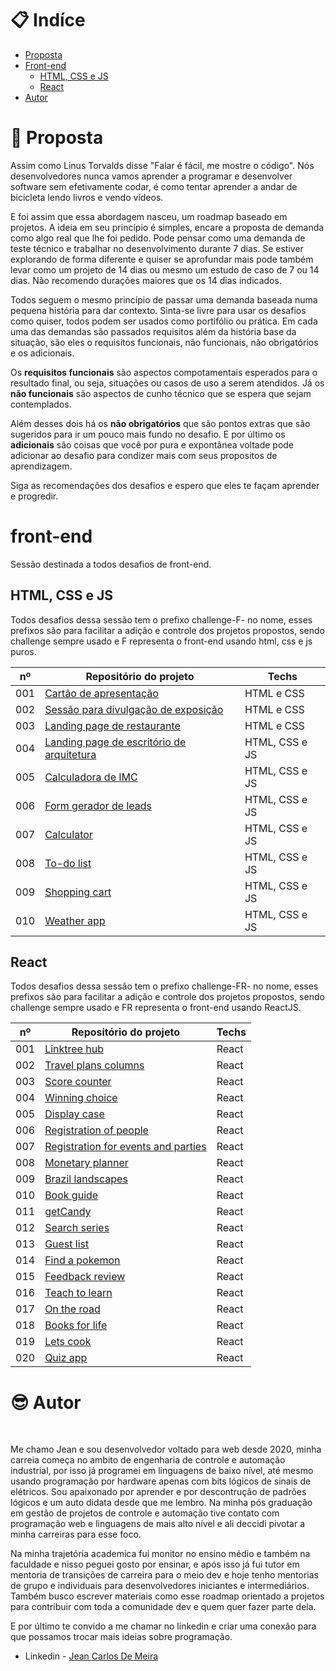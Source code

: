 # 📋 Indíce

- [Proposta](#id01)
- [Front-end](#id02)
  - [HTML, CSS e JS](#id02.1)
  - [React](#id02.2)
  <!-- - [back-end](#id03) -->
- [Autor](#id08)

# 🚀 Proposta <a name="id01"></a>

Assim como Linus Torvalds disse "Falar é fácil, me mostre o código". Nós desenvolvedores nunca vamos aprender a programar e desenvolver software sem efetivamente codar, é como tentar aprender a andar de bicicleta lendo livros e vendo vídeos.

E foi assim que essa abordagem nasceu, um roadmap baseado em projetos. A ideia em seu princípio é simples, encare a proposta de demanda como algo real que lhe foi pedido. Pode pensar como uma demanda de teste técnico e trabalhar no desenvolvimento durante 7 dias. Se estiver explorando de forma diferente e quiser se aprofundar mais pode também levar como um projeto de 14 dias ou mesmo um estudo de caso de 7 ou 14 dias. Não recomendo durações maiores que os 14 dias indicados.

Todos seguem o mesmo princípio de passar uma demanda baseada numa pequena história para dar contexto. Sinta-se livre para usar os desafios como quiser, todos podem ser usados como portifólio ou prática. Em cada uma das demandas são passados requisitos além da história base da situação, são eles o requisitos funcionais, não funcionais, não obrigatórios e os adicionais.

Os **requisitos funcionais** são aspectos compotamentais esperados para o resultado final, ou seja, situações ou casos de uso a serem atendidos. Já os **não funcionais** são aspectos de cunho técnico que se espera que sejam contemplados.

Além desses dois há os **não obrigatórios** que são pontos extras que são sugeridos para ir um pouco mais fundo no desafio. E por último os **adicionais** são coisas que você por pura e expontânea voltade pode adicionar ao desafio para condizer mais com seus propositos de aprendizagem.

Siga as recomendações dos desafios e espero que eles te façam aprender e progredir.

# front-end <a name="id02"></a>

Sessão destinada a todos desafios de front-end.

## HTML, CSS e JS <a name="id02.1"></a>

Todos desafios dessa sessão tem o prefixo challenge-F- no nome, esses prefixos são para facilitar a adição e controle dos projetos propostos, sendo challenge sempre usado e F representa o front-end usando html, css e js puros.

| nº  | Repositório do projeto                                                                                                       | Techs          |
| --- | ---------------------------------------------------------------------------------------------------------------------------- | -------------- |
| 001 | [Cartão de apresentação](https://github.com/JCDMeira/challenge-F-001-presentation-card "challenge-F-001-presentation-card")  | HTML e CSS     |
| 002 | [Sessão para divulgação de exposição](https://github.com/JCDMeira/challenge-F-002-one-section "challenge-F-002-one-section") | HTML e CSS     |
| 003 | [Landing page de restaurante](https://github.com/JCDMeira/challenge-F-003-lp "challenge-F-003-lp")                           | HTML e CSS     |
| 004 | [Landing page de escritório de arquitetura](https://github.com/JCDMeira/challenge-F-004-lp-js "challenge-F-004-lp-js")       | HTML, CSS e JS |
| 005 | [Calculadora de IMC](https://github.com/JCDMeira/challenge-F-005-imc-calculator "challenge-F-005-imc-calculator")            | HTML, CSS e JS |
| 006 | [Form gerador de leads](https://github.com/JCDMeira/challenge-F-006-form-validation "challenge-F-006-form-validation ")      | HTML, CSS e JS |
| 007 | [Calculator](https://github.com/JCDMeira/challenge-F-007-calculator "challenge-F-007-calculator")                            | HTML, CSS e JS |
| 008 | [To-do list](https://github.com/JCDMeira/challenge-F-008-to-do-list "challenge-F-008-to-do-list")                            | HTML, CSS e JS |
| 009 | [Shopping cart](https://github.com/JCDMeira/challenge-F-009-shopping-cart "challenge-F-009-shopping-cart")                   | HTML, CSS e JS |
| 010 | [Weather app](https://github.com/JCDMeira/challenge-F-010-weather-app "challenge-F-010-weather-app")                         | HTML, CSS e JS |

## React<a name="id02.2"></a>

Todos desafios dessa sessão tem o prefixo challenge-FR- no nome, esses prefixos são para facilitar a adição e controle dos projetos propostos, sendo challenge sempre usado e FR representa o front-end usando ReactJS.

| nº  | Repositório do projeto                                                                                                                                                         | Techs |
| --- | ------------------------------------------------------------------------------------------------------------------------------------------------------------------------------ | ----- |
| 001 | [Linktree hub](https://github.com/JCDMeira/challenge-FR-001-linktree-hub "challenge-FR-001-linktree-hub")                                                                      | React |
| 002 | [Travel plans columns](https://github.com/JCDMeira/challenge-FR-002-travel-plans-columns "challenge-FR-002-travel-plans-columns")                                              | React |
| 003 | [Score counter](https://github.com/JCDMeira/challenge-FR-003-score-counter "challenge-FR-003-score-counter")                                                                   | React |
| 004 | [Winning choice](https://github.com/JCDMeira/challenge-FR-004-winning-choice "challenge-FR-004-winning-choice")                                                                | React |
| 005 | [Display case](https://github.com/JCDMeira/challenge-FR-005-display-case "challenge-FR-005-display-case")                                                                      | React |
| 006 | [Registration of people](https://github.com/JCDMeira/challenge-FR-006-registration-of-people "challenge-FR-006-registration-of-people")                                        | React |
| 007 | [Registration for events and parties](https://github.com/JCDMeira/challenge-FR-007-registration-for-events-and-parties "challenge-FR-007-registration-for-events-and-parties") | React |
| 008 | [Monetary planner](https://github.com/JCDMeira/challenge-FR-008-monetary-planner "challenge-FR-008-monetary-planner")                                                          | React |
| 009 | [Brazil landscapes](https://github.com/JCDMeira/challenge-FR-009-brazil-landscapes "challenge-FR-009-brazil-landscapes")                                                       | React |
| 010 | [Book guide](https://github.com/JCDMeira/challenge-FR-010-book-guide "challenge-FR-010-book-guide")                                                                            | React |
| 011 | [getCandy](https://github.com/JCDMeira/challenge-FR-011-getCandy "challenge-FR-011-getCandy")                                                                                  | React |
| 012 | [Search series](https://github.com/JCDMeira/challenge-FR-012-search-series "challenge-FR-012-search-series")                                                                   | React |
| 013 | [Guest list](https://github.com/JCDMeira/challenge-FR-013-guest-list "challenge-FR-013-guest-list")                                                                            | React |
| 014 | [Find a pokemon](https://github.com/JCDMeira/challenge-FR-014-find-a-pokemon "challenge-FR-014-find-a-pokemon")                                                                | React |
| 015 | [Feedback review](https://github.com/JCDMeira/challenge-FR-015-feedback-review "challenge-FR-015-feedback-review")                                                             | React |
| 016 | [Teach to learn](https://github.com/JCDMeira/challenge-FR-016-teach-to-learn "challenge-FR-016-teach-to-learn")                                                                | React |
| 017 | [On the road](https://github.com/JCDMeira/challenge-FR-017-on-the-road "challenge-FR-017-on-the-road")                                                                         | React |
| 018 | [Books for life](https://github.com/JCDMeira/challenge-FR-018-books-for-life "challenge-FR-018-books-for-life")                                                                | React |
| 019 | [Lets cook](https://github.com/JCDMeira/challenge-FR-019-lets-cook "challenge-FR-019-lets-cook")                                                                               | React |
| 020 | [Quiz app](https://github.com/JCDMeira/challenge-FR-020-quiz-app "challenge-FR-020-quiz-app")                                                                                  | React |

# :sunglasses: Autor <a name="id08"></a>

<br />

Me chamo Jean e sou desenvolvedor voltado para web desde 2020, minha carreia começa no ambito de engenharia de controle e automação industrial, por isso já programei em linguagens de baixo nível, até mesmo usando programação por hardware apenas com bits lógicos de sinais de elétricos. Sou apaixonado por aprender e por descontrução de padrões lógicos e um auto didata desde que me lembro. Na minha pós graduação em gestão de projetos de controle e automação tive contato com programação web e linguagens de mais alto nível e ali deccidi pivotar a minha carreiras para esse foco.

Na minha trajetória academica fui monitor no ensino médio e também na faculdade e nisso peguei gosto por ensinar, e após isso já fui tutor em mentoria de transições de carreira para o meio dev e hoje tenho mentorias de grupo e individuais para desenvolvedores iniciantes e intermediários. Também busco escrever materiais como esse roadmap orientado a projetos para contribuir com toda a comunidade dev e quem quer fazer parte dela.

E por último te convido a me chamar no linkedin e criar uma conexão para que possamos trocar mais ideias sobre programação.

- Linkedin - [Jean Carlos De Meira](https://www.linkedin.com/in/jeanmeira/)
